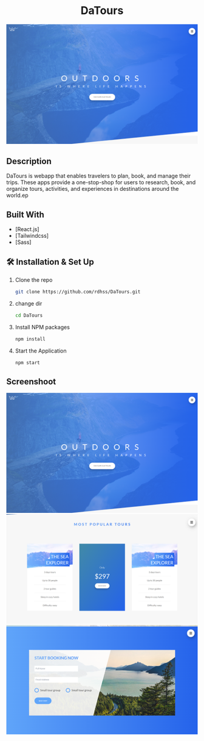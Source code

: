 <h1 align="center">
  DaTours
</h1>
<div align="center">
  <img alt="Logo" src="./src/images/readme.png" />
</div>


## Description

DaTours is webapp that enables travelers to plan, book, and manage their trips. These apps provide a one-stop-shop for users to research, book, and organize tours, activities, and experiences in destinations around the world.ep

## Built With

- [React.js]
- [Tailwindcss]
- [Sass]

## 🛠 Installation & Set Up

1. Clone the repo
   ```sh
   git clone https://github.com/rdhss/DaTours.git
   ```
1. change dir
   ```sh
   cd DaTours
   ```
2. Install NPM packages
   ```sh
   npm install
   ```
3. Start the Application
   ```sh
   npm start
   ```

## Screenshoot

<div align="center">
  <img alt="Logo" src="./src/images/readme.png" />
</div>

<div align="center">
  <img alt="Logo" src="./src/images/readme4.png" />
</div>

<div align="center">
  <img alt="Logo" src="./src/images/readme5.png" />
</div>
